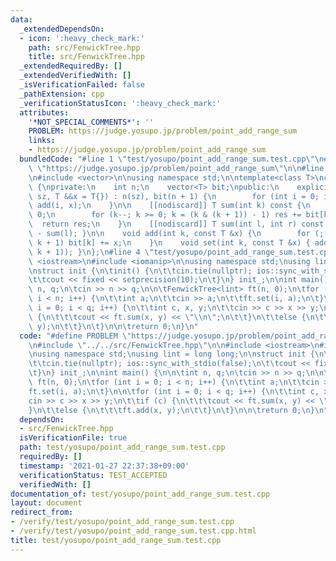 ```yaml
---
data:
  _extendedDependsOn:
  - icon: ':heavy_check_mark:'
    path: src/FenwickTree.hpp
    title: src/FenwickTree.hpp
  _extendedRequiredBy: []
  _extendedVerifiedWith: []
  _isVerificationFailed: false
  _pathExtension: cpp
  _verificationStatusIcon: ':heavy_check_mark:'
  attributes:
    '*NOT_SPECIAL_COMMENTS*': ''
    PROBLEM: https://judge.yosupo.jp/problem/point_add_range_sum
    links:
    - https://judge.yosupo.jp/problem/point_add_range_sum
  bundledCode: "#line 1 \"test/yosupo/point_add_range_sum.test.cpp\"\n#define PROBLEM\
    \ \"https://judge.yosupo.jp/problem/point_add_range_sum\"\n\n#line 1 \"src/FenwickTree.hpp\"\
    \n#include <vector>\n\nusing namespace std;\n\ntemplate<class T>\nclass FenwickTree\
    \ {\nprivate:\n    int n;\n    vector<T> bit;\npublic:\n    explicit FenwickTree(int\
    \ sz, T &&x = T{}) : n(sz), bit(n + 1) {\n        for (int i = 0; i < n; i++)\
    \ add(i, x);\n    }\n\n    [[nodiscard]] T sum(int k) const {\n        T res =\
    \ 0;\n        for (k--; k >= 0; k = (k & (k + 1)) - 1) res += bit[k];\n      \
    \  return res;\n    }\n    [[nodiscard]] T sum(int l, int r) const { return sum(r)\
    \ - sum(l); }\n\n    void add(int k, const T &x) {\n        for (; k < n; k |=\
    \ k + 1) bit[k] += x;\n    }\n    void set(int k, const T &x) { add(k, x - sum(k,\
    \ k + 1)); }\n};\n#line 4 \"test/yosupo/point_add_range_sum.test.cpp\"\n\n#include\
    \ <iostream>\n#include <iomanip>\n\nusing namespace std;\nusing lint = long long;\n\
    \nstruct init {\n\tinit() {\n\t\tcin.tie(nullptr); ios::sync_with_stdio(false);\n\
    \t\tcout << fixed << setprecision(10);\n\t}\n} init_;\n\nint main() {\n\n\tint\
    \ n, q;\n\tcin >> n >> q;\n\n\tFenwickTree<lint> ft(n, 0);\n\tfor (int i = 0;\
    \ i < n; i++) {\n\t\tint a;\n\t\tcin >> a;\n\t\tft.set(i, a);\n\t}\n\n\tfor (int\
    \ i = 0; i < q; i++) {\n\t\tint c, x, y;\n\t\tcin >> c >> x >> y;\n\t\tif (c)\
    \ {\n\t\t\tcout << ft.sum(x, y) << \"\\n\";\n\t\t}\n\t\telse {\n\t\t\tft.add(x,\
    \ y);\n\t\t}\n\t}\n\n\treturn 0;\n}\n"
  code: "#define PROBLEM \"https://judge.yosupo.jp/problem/point_add_range_sum\"\n\
    \n#include \"../../src/FenwickTree.hpp\"\n\n#include <iostream>\n#include <iomanip>\n\
    \nusing namespace std;\nusing lint = long long;\n\nstruct init {\n\tinit() {\n\
    \t\tcin.tie(nullptr); ios::sync_with_stdio(false);\n\t\tcout << fixed << setprecision(10);\n\
    \t}\n} init_;\n\nint main() {\n\n\tint n, q;\n\tcin >> n >> q;\n\n\tFenwickTree<lint>\
    \ ft(n, 0);\n\tfor (int i = 0; i < n; i++) {\n\t\tint a;\n\t\tcin >> a;\n\t\t\
    ft.set(i, a);\n\t}\n\n\tfor (int i = 0; i < q; i++) {\n\t\tint c, x, y;\n\t\t\
    cin >> c >> x >> y;\n\t\tif (c) {\n\t\t\tcout << ft.sum(x, y) << \"\\n\";\n\t\t\
    }\n\t\telse {\n\t\t\tft.add(x, y);\n\t\t}\n\t}\n\n\treturn 0;\n}\n"
  dependsOn:
  - src/FenwickTree.hpp
  isVerificationFile: true
  path: test/yosupo/point_add_range_sum.test.cpp
  requiredBy: []
  timestamp: '2021-01-27 22:37:38+09:00'
  verificationStatus: TEST_ACCEPTED
  verifiedWith: []
documentation_of: test/yosupo/point_add_range_sum.test.cpp
layout: document
redirect_from:
- /verify/test/yosupo/point_add_range_sum.test.cpp
- /verify/test/yosupo/point_add_range_sum.test.cpp.html
title: test/yosupo/point_add_range_sum.test.cpp
---
```

